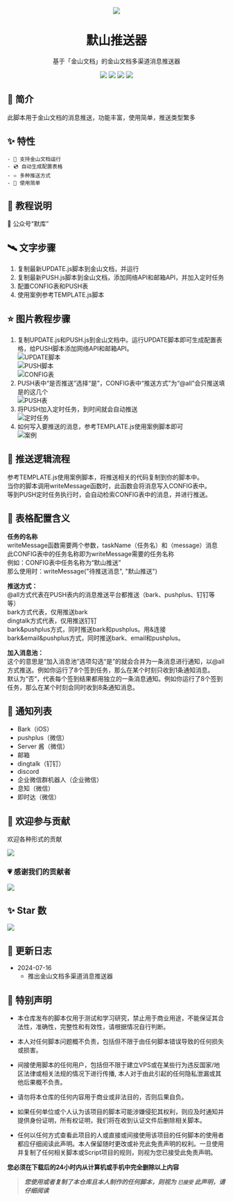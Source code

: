 <div align="center">
    <img src="https://socialify.git.ci/imoki/wpsPush/image?description=1&font=Rokkitt&forks=1&issues=1&language=1&owner=1&pattern=Circuit%20Board&pulls=1&stargazers=1&theme=Dark">
<h1>默山推送器</h1>
基于「金山文档」的金山文档多渠道消息推送器

<div id="shield">

[![][github-stars-shield]][github-stars-link]
[![][github-forks-shield]][github-forks-link]
[![][github-issues-shield]][github-issues-link]
[![][github-contributors-shield]][github-contributors-link]

<!-- SHIELD GROUP -->
</div>
</div>

## 🎊 简介
此脚本用于金山文档的消息推送，功能丰富，使用简单，推送类型繁多  

## ✨ 特性
    - 📀 支持金山文档运行
    - 💿 自动生成配置表格
    - ♾️ 多种推送方式
    - 💽 使用简单

## 🍨 教程说明
💬 公众号“默库”

## 🛰️ 文字步骤
1. 复制最新UPDATE.js脚本到金山文档，并运行
2. 复制最新PUSH.js脚本到金山文档，添加网络API和邮箱API，并加入定时任务
3. 配置CONFIG表和PUSH表
4. 使用案例参考TEMPLATE.js脚本

## ⭐ 图片教程步骤
1. 复制UPDATE.js和PUSH.js到金山文档中。运行UPDATE脚本即可生成配置表格，给PUSH脚本添加网络API和邮箱API。  
![UPDATE脚本](https://s3.bmp.ovh/imgs/2024/07/16/b4d980655d4168f6.png)  
![PUSH脚本](https://s3.bmp.ovh/imgs/2024/07/16/36aa5198fb951403.png)  
![CONFIG表](https://s3.bmp.ovh/imgs/2024/07/16/a6ffc1e2c2ae10d9.png)  
2. PUSH表中“是否推送”选择“是”，CONFIG表中“推送方式”为“@all”会只推送填是的这几个  
![PUSH表](https://s3.bmp.ovh/imgs/2024/07/16/99e82f4b3e32f486.png)  
3. 将PUSH加入定时任务，到时间就会自动推送  
![定时任务](https://s3.bmp.ovh/imgs/2024/07/16/875218c387ce1dc0.png)  
4. 如何写入要推送的消息，参考TEMPLATE.js使用案例脚本即可  
![案例](https://s3.bmp.ovh/imgs/2024/07/16/3d164eeddd09d30b.png)  

## 🚀 推送逻辑流程
参考TEMPLATE.js使用案例脚本，将推送相关的代码复制到你的脚本中。  
当你的脚本调用writeMessage函数时，此函数会将消息写入CONFIG表中。  
等到PUSH定时任务执行时，会自动检索CONFIG表中的消息，并进行推送。  

## 🧾 表格配置含义
**任务的名称**  
writeMessage函数需要两个参数，taskName（任务名）和（message）消息  
此CONFIG表中的任务名称即为writeMessage需要的任务名称  
例如：CONFIG表中任务名称为“默山推送”  
那么使用时：writeMessage("待推送消息", "默山推送")   
  
**推送方式：**  
@all方式代表在PUSH表内的消息推送平台都推送（bark、pushplus、钉钉等等）  
bark方式代表，仅用推送bark  
dingtalk方式代表，仅用推送钉钉  
bark&pushplus方式，同时推送bark和pushplus。用&连接  
bark&email&pushplus方式，同时推送bark、email和pushplus。  
  
**加入消息池：**  
这个的意思是“加入消息池”选项勾选“是”的就会合并为一条消息进行通知，以@all方式推送。例如你运行了8个签到任务，那么在某个时刻只收到1条通知消息。  
默认为“否”，代表每个签到结果都用独立的一条消息通知。例如你运行了8个签到任务，那么在某个时刻会同时收到8条通知消息。  

## 💬 通知列表
- Bark（iOS）
- pushplus（微信）
- Server 酱（微信）
- 邮箱
- dingtalk（钉钉）
- discord
- 企业微信群机器人（企业微信）
- 息知（微信）
- 即时达（微信）


## 🤝 欢迎参与贡献
欢迎各种形式的贡献

[![][pr-welcome-shield]][pr-welcome-link]

### 💗 感谢我们的贡献者
[![][github-contrib-shield]][github-contrib-link]


## ✨ Star 数

[![][starchart-shield]][starchart-link]

## 📝 更新日志 
- 2024-07-16
    * 推出金山文档多渠道消息推送器

## 📌 特别声明

- 本仓库发布的脚本仅用于测试和学习研究，禁止用于商业用途，不能保证其合法性，准确性，完整性和有效性，请根据情况自行判断。

- 本人对任何脚本问题概不负责，包括但不限于由任何脚本错误导致的任何损失或损害。

- 间接使用脚本的任何用户，包括但不限于建立VPS或在某些行为违反国家/地区法律或相关法规的情况下进行传播, 本人对于由此引起的任何隐私泄漏或其他后果概不负责。

- 请勿将本仓库的任何内容用于商业或非法目的，否则后果自负。

- 如果任何单位或个人认为该项目的脚本可能涉嫌侵犯其权利，则应及时通知并提供身份证明，所有权证明，我们将在收到认证文件后删除相关脚本。

- 任何以任何方式查看此项目的人或直接或间接使用该项目的任何脚本的使用者都应仔细阅读此声明。本人保留随时更改或补充此免责声明的权利。一旦使用并复制了任何相关脚本或Script项目的规则，则视为您已接受此免责声明。

**您必须在下载后的24小时内从计算机或手机中完全删除以上内容**

> ***您使用或者复制了本仓库且本人制作的任何脚本，则视为 `已接受` 此声明，请仔细阅读***

<!-- LINK GROUP -->
[github-codespace-link]: https://codespaces.new/imoki/wpsPush
[github-codespace-shield]: https://github.com/imoki/wpsPush/blob/main/images/codespaces.png?raw=true
[github-contributors-link]: https://github.com/imoki/wpsPush/graphs/contributors
[github-contributors-shield]: https://img.shields.io/github/contributors/imoki/wpsPush?color=c4f042&labelColor=black&style=flat-square
[github-forks-link]: https://github.com/imoki/wpsPush/network/members
[github-forks-shield]: https://img.shields.io/github/forks/imoki/wpsPush?color=8ae8ff&labelColor=black&style=flat-square
[github-issues-link]: https://github.com/imoki/wpsPush/issues
[github-issues-shield]: https://img.shields.io/github/issues/imoki/wpsPush?color=ff80eb&labelColor=black&style=flat-square
[github-stars-link]: https://github.com/imoki/wpsPush/stargazers
[github-stars-shield]: https://img.shields.io/github/stars/imoki/wpsPush?color=ffcb47&labelColor=black&style=flat-square
[github-releases-link]: https://github.com/imoki/wpsPush/releases
[github-releases-shield]: https://img.shields.io/github/v/release/imoki/wpsPush?labelColor=black&style=flat-square
[github-release-date-link]: https://github.com/imoki/wpsPush/releases
[github-release-date-shield]: https://img.shields.io/github/release-date/imoki/wpsPush?labelColor=black&style=flat-square
[pr-welcome-link]: https://github.com/imoki/wpsPush/pulls
[pr-welcome-shield]: https://img.shields.io/badge/🤯_pr_welcome-%E2%86%92-ffcb47?labelColor=black&style=for-the-badge
[github-contrib-link]: https://github.com/imoki/wpsPush/graphs/contributors
[github-contrib-shield]: https://contrib.rocks/image?repo=imoki%2Fsign_script
[docker-pull-shield]: https://img.shields.io/docker/pulls/imoki/wpsPush?labelColor=black&style=flat-square
[docker-pull-link]: https://hub.docker.com/repository/docker/imoki/wpsPush
[docker-size-shield]: https://img.shields.io/docker/image-size/imoki/wpsPush?labelColor=black&style=flat-square
[docker-size-link]: https://hub.docker.com/repository/docker/imoki/wpsPush
[docker-stars-shield]: https://img.shields.io/docker/stars/imoki/wpsPush?labelColor=black&style=flat-square
[docker-stars-link]: https://hub.docker.com/repository/docker/imoki/wpsPush
[starchart-shield]: https://api.star-history.com/svg?repos=imoki/wpsPython&type=Date
[starchart-link]: https://api.star-history.com/svg?repos=imoki/wpsPython&type=Date


